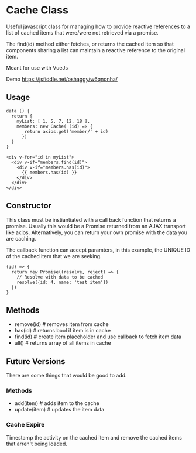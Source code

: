 # Cache Class

Useful javascript class for managing how to provide reactive references to a list of cached items that were/were not retrieved via a promise.

The find(id) method either fetches, or returns the cached item so that components sharing a list can maintain a reactive reference to the original item.

Meant for use with VueJs

Demo https://jsfiddle.net/oshaggy/w6qnonha/

## Usage

```
data () {
  return {
    myList: [ 1, 5, 7, 12, 18 ],
    members: new Cache( (id) => {
       return axios.get('member/' + id)
      })
  }
}

<div v-for="id in myList">
  <div v-if="members.find(id)">
    <div v-if="members.has(id)">
      {{ members.has(id) }}
    </div>
  </div>
</div>
```

## Constructor

This class must be instiantiated with a call back function that returns a promise.  Usually this would be a Promise returned from an AJAX transport like axios.  Alternatively, you can return your own promise with the data you are caching.  

The callback function can accept paramters, in this example, the UNIQUE ID of the cached item that we are seeking.

```
(id) => {
  return new Promise((resolve, reject) => {
    // Resolve with data to be cached
    resolve({id: 4, name: 'test item'})
  })
}
```

## Methods

* remove(id)   # removes item from cache
* has(id)      # returns bool if item is in cache
* find(id)     # create item placeholder and use callback to fetch item data
* all()        # returns array of all items in cache

## Future Versions

There are some things that would be good to add.

### Methods

* add(item)    # adds item to the cache
* update(item) # updates the item data

### Cache Expire

Timestamp the activity on the cached item and remove the cached items that arren't being loaded.
